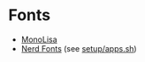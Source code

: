 # Fonts

- [MonoLisa](https://www.monolisa.dev/)
- [Nerd Fonts](https://www.nerdfonts.com/) (see [setup/apps.sh](../setup/apps.sh))
